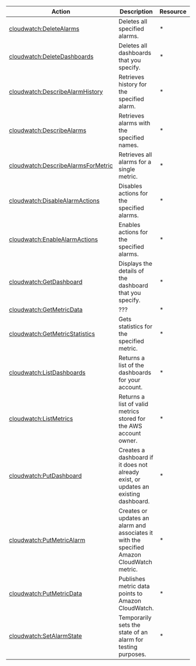| Action | Description | Resource | Condition |
| --- | --- | --- | --- |
| [cloudwatch:DeleteAlarms](http://docs.aws.amazon.com/AmazonCloudWatch/latest/APIReference/API_DeleteAlarms.html) | Deletes all specified alarms. | * | - |
| [cloudwatch:DeleteDashboards](http://docs.aws.amazon.com/AmazonCloudWatch/latest/APIReference/API_DeleteDashboards.html) | Deletes all dashboards that you specify. | * | - |
| [cloudwatch:DescribeAlarmHistory](http://docs.aws.amazon.com/AmazonCloudWatch/latest/APIReference/API_DescribeAlarmHistory.html) | Retrieves history for the specified alarm. | * | - |
| [cloudwatch:DescribeAlarms](http://docs.aws.amazon.com/AmazonCloudWatch/latest/APIReference/API_DescribeAlarms.html) | Retrieves alarms with the specified names. | * | - |
| [cloudwatch:DescribeAlarmsForMetric](http://docs.aws.amazon.com/AmazonCloudWatch/latest/APIReference/API_DescribeAlarmsForMetric.html) | Retrieves all alarms for a single metric. | * | - |
| [cloudwatch:DisableAlarmActions](http://docs.aws.amazon.com/AmazonCloudWatch/latest/APIReference/API_DisableAlarmActions.html) | Disables actions for the specified alarms. | * | - |
| [cloudwatch:EnableAlarmActions](http://docs.aws.amazon.com/AmazonCloudWatch/latest/APIReference/API_EnableAlarmActions.html) | Enables actions for the specified alarms. | * | - |
| [cloudwatch:GetDashboard](http://docs.aws.amazon.com/AmazonCloudWatch/latest/APIReference/API_GetMetricData.html) | Displays the details of the dashboard that you specify.  | * | - |
| [cloudwatch:GetMetricData](http://docs.aws.amazon.com/AmazonCloudWatch/latest/APIReference/API_GetMetricData.html) | ??? | * | - |
| [cloudwatch:GetMetricStatistics](http://docs.aws.amazon.com/AmazonCloudWatch/latest/APIReference/API_GetMetricStatistics.html) | Gets statistics for the specified metric. | * | - |
| [cloudwatch:ListDashboards](http://docs.aws.amazon.com/AmazonCloudWatch/latest/APIReference/API_ListDashboards.html) | Returns a list of the dashboards for your account. | * | - |
| [cloudwatch:ListMetrics](http://docs.aws.amazon.com/AmazonCloudWatch/latest/APIReference/API_ListMetrics.html) | Returns a list of valid metrics stored for the AWS account owner. | * | - |
| [cloudwatch:PutDashboard](http://docs.aws.amazon.com/AmazonCloudWatch/latest/APIReference/API_PutDashboard.html) | Creates a dashboard if it does not already exist, or updates an existing dashboard. | * | - |
| [cloudwatch:PutMetricAlarm](http://docs.aws.amazon.com/AmazonCloudWatch/latest/APIReference/API_PutMetricAlarm.html) | Creates or updates an alarm and associates it with the specified Amazon CloudWatch metric. | * | - |
| [cloudwatch:PutMetricData](http://docs.aws.amazon.com/AmazonCloudWatch/latest/APIReference/API_PutMetricData.html) | Publishes metric data points to Amazon CloudWatch. | * | - |
| [cloudwatch:SetAlarmState](http://docs.aws.amazon.com/AmazonCloudWatch/latest/APIReference/API_SetAlarmState.html) | Temporarily sets the state of an alarm for testing purposes. | * | - |
